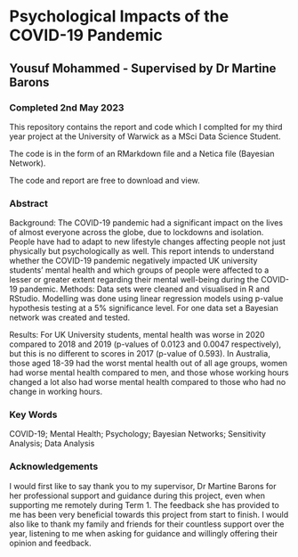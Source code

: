 # Psychological Impacts of the COVID-19 Pandemic
## Yousuf Mohammed - Supervised by Dr Martine Barons
### Completed 2nd May 2023

This repository contains the report and code which I complted for my third year project at the University of Warwick as a MSci Data Science Student.

The code is in the form of an RMarkdown file and a Netica file (Bayesian Network).

The code and report are free to download and view. 

### Abstract 

Background: The COVID-19 pandemic had a significant impact on the lives of almost everyone across the
globe, due to lockdowns and isolation. People have had to adapt to new lifestyle changes affecting people not
just physically but psychologically as well. This report intends to understand whether the COVID-19 pandemic
negatively impacted UK university students’ mental health and which groups of people were affected to a lesser
or greater extent regarding their mental well-being during the COVID-19 pandemic.
Methods: Data sets were cleaned and visualised in R and RStudio. Modelling was done using linear regression
models using p-value hypothesis testing at a 5% significance level. For one data set a Bayesian network was
created and tested.

Results: For UK University students, mental health was worse in 2020 compared to 2018 and 2019 (p-values
of 0.0123 and 0.0047 respectively), but this is no different to scores in 2017 (p-value of 0.593). In Australia,
those aged 18-39 had the worst mental health out of all age groups, women had worse mental health compared
to men, and those whose working hours changed a lot also had worse mental health compared to those who
had no change in working hours.


### Key Words

COVID-19; Mental Health; Psychology; Bayesian Networks; Sensitivity Analysis; Data Analysis

### Acknowledgements

I would first like to say thank you to my supervisor, Dr Martine Barons for her professional support and
guidance during this project, even when supporting me remotely during Term 1. The feedback she has
provided to me has been very beneficial towards this project from start to finish. I would also like to thank my
family and friends for their countless support over the year, listening to me when asking for guidance and
willingly offering their opinion and feedback.
